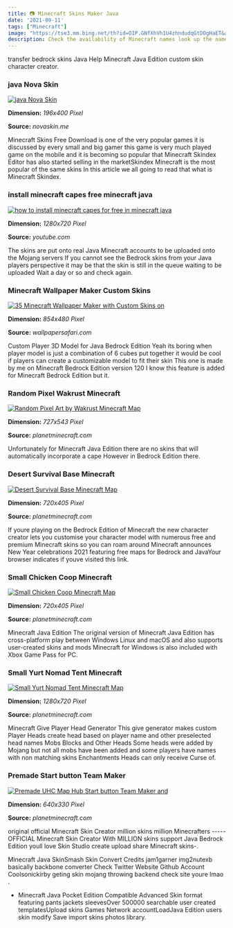 ```yaml
---
title: 📷 Minecraft Skins Maker Java
date: '2021-09-11'
tags: ["Minecraft"]
image: "https://tse3.mm.bing.net/th?id=OIP.GNfXhVh1U4zhndudqGtDOgHaET&amp;pid=15.1"
description: Check the availability of Minecraft names look up the name history of Minecraft accounts view Minecraft skins in 3D convert UUIDs and much more Check out our
---
```




transfer bedrock skins Java Help Minecraft Java Edition custom skin character creator.



### java Nova Skin

[![java  Nova Skin](https://lh3.googleusercontent.com/UZOv7JWqka0nSq4oaIjWdphEZUlo4L-U8xjoS7CL3UqqsmWm46MN_EjO52VUO98uHizc99YSivxB5AJ4a_hzvA=s400)](https://lh3.googleusercontent.com/UZOv7JWqka0nSq4oaIjWdphEZUlo4L-U8xjoS7CL3UqqsmWm46MN_EjO52VUO98uHizc99YSivxB5AJ4a_hzvA=s400)


**Dimension:** _196x400 Pixel_ 

**Source:** _novaskin.me_ 


Minecraft Skins Free Download is one of the very popular games it is discussed by every small and big gamer this game is very much played game on the mobile and it is becoming so popular that Minecraft Skindex Editor has also started selling in the marketSkindex Minecraft is the most popular of the same skins In this article we all going to read that what is Minecraft Skindex.


###  install minecraft capes free minecraft java 

[![how to install minecraft capes for free in minecraft java ](https://i.ytimg.com/vi/47z_0BmUlNo/maxresdefault.jpg)](https://i.ytimg.com/vi/47z_0BmUlNo/maxresdefault.jpg)


**Dimension:** _1280x720 Pixel_ 

**Source:** _youtube.com_ 


The skins are put onto real Java Minecraft accounts to be uploaded onto the Mojang servers If you cannot see the Bedrock skins from your Java players perspective it may be that the skin is still in the queue waiting to be uploaded Wait a day or so and check again.


### Minecraft Wallpaper Maker Custom Skins 

[![35 Minecraft Wallpaper Maker with Custom Skins on ](https://cdn.wallpapersafari.com/81/43/5WVIv4.png)](https://cdn.wallpapersafari.com/81/43/5WVIv4.png)


**Dimension:** _854x480 Pixel_ 

**Source:** _wallpapersafari.com_ 


Custom Player 3D Model for Java Bedrock Edition Yeah its boring when player model is just a combination of 6 cubes put together it would be cool if players can create a customizable model to fit their skin This one is made by me on Minecraft Bedrock Edition version 120 I know this feature is added for Minecraft Bedrock Edition but it.


### Random Pixel Wakrust Minecraft 

[![Random Pixel Art by Wakrust Minecraft Map](https://static.planetminecraft.com/files/resource_media/screenshot/1209/Kim_1579895.jpg)](https://static.planetminecraft.com/files/resource_media/screenshot/1209/Kim_1579895.jpg)


**Dimension:** _727x543 Pixel_ 

**Source:** _planetminecraft.com_ 


Unfortunately for Minecraft Java Edition there are no skins that will automatically incorporate a cape However in Bedrock Edition there.


### Desert Survival Base Minecraft 

[![Desert Survival Base Minecraft Map](https://static.planetminecraft.com/files/image/minecraft/project/2020/980/12780103-desertsurvivalbase_l.jpg)](https://static.planetminecraft.com/files/image/minecraft/project/2020/980/12780103-desertsurvivalbase_l.jpg)


**Dimension:** _720x405 Pixel_ 

**Source:** _planetminecraft.com_ 


If youre playing on the Bedrock Edition of Minecraft the new character creator lets you customise your character model with numerous free and premium Minecraft skins so you can roam around Minecraft announces New Year celebrations 2021 featuring free maps for Bedrock and JavaYour browser indicates if youve visited this link.


### Small Chicken Coop Minecraft 

[![Small Chicken Coop Minecraft Map](https://static.planetminecraft.com/files/image/minecraft/project/2020/331/12742128-smallchickencoop_l.jpg)](https://static.planetminecraft.com/files/image/minecraft/project/2020/331/12742128-smallchickencoop_l.jpg)


**Dimension:** _720x405 Pixel_ 

**Source:** _planetminecraft.com_ 


Minecraft Java Edition The original version of Minecraft Java Edition has cross-platform play between Windows Linux and macOS and also supports user-created skins and mods Minecraft for Windows is also included with Xbox Game Pass for PC.


### Small Yurt Nomad Tent Minecraft 

[![Small Yurt Nomad Tent Minecraft Map](https://static.planetminecraft.com/files/resource_media/screenshot/1922/small-yurt-nomad-tent-4-1559503107_lrg.png)](https://static.planetminecraft.com/files/resource_media/screenshot/1922/small-yurt-nomad-tent-4-1559503107_lrg.png)


**Dimension:** _1280x720 Pixel_ 

**Source:** _planetminecraft.com_ 


Minecraft Give Player Head Generator This give generator makes custom Player Heads create head based on player name and other preselected head names Mobs Blocks and Other Heads Some heads were added by Mojang but not all mobs have been added and some players have names with non matching skins Enchantments Heads can only receive Curse of.


### Premade Start button Team Maker 

[![Premade UHC Map  Hub Start button Team Maker and ](https://static.planetminecraft.com/files/resource_media/screenshot/1415/2014-04-09_140017.jpg)](https://static.planetminecraft.com/files/resource_media/screenshot/1415/2014-04-09_140017.jpg)


**Dimension:** _640x330 Pixel_ 

**Source:** _planetminecraft.com_ 



original official Minecraft Skin Creator million skins million Minecrafters ----- OFFICIAL Minecraft Skin Creator With MILLION skins support Java Bedrock Edition youll love Skin Studio create upload share Minecraft skins-.


Minecraft Java SkinSmash Skin Convert Credits jam1garner img2nutexb basically backbone converter Check Twitter Website Github Account Coolsonickirby geting skin mojang throwing backend check site youre lmao .


- Minecraft Java Pocket Edition Compatible Advanced Skin format featuring pants jackets sleevesOver 500000 searchable user created templatesUpload skins Games Network accountLoadJava Edition users skin modify Save import skins photos library.




